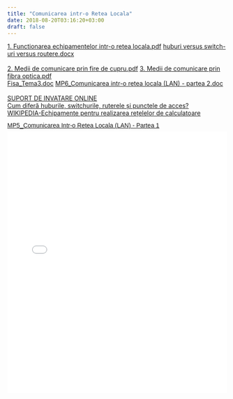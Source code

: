 ```yaml
---
title: "Comunicarea intr-o Retea Locala"
date: 2018-08-20T03:16:20+03:00
draft: false
---
```


<html>
  <body>
    <div class="wiki" id="content_view" style="display: block;">
<a href="files/1.%20Functionarea%20echipamentelor%20intr-o%20retea%20locala.pdf">1. Functionarea echipamentelor intr-o retea locala.pdf</a> <a href="files/huburi%20versus%20switch-uri%20versus%20routere.docx">huburi versus switch-uri versus routere.docx</a><br />
<br />
<a href="files/2.%20Medii%20de%20comunicare%20prin%20fire%20de%20cupru.pdf">2. Medii de comunicare prin fire de cupru.pdf</a> <a href="files/3.%20Medii%20de%20comunicare%20prin%20fibra%20optica.pdf">3. Medii de comunicare prin fibra optica.pdf</a><br />
<a href="files/Fisa_Tema3.doc">Fisa_Tema3.doc</a> <a href="files/MP6_Comunicarea%20intr-o%20retea%20locala%20%28LAN%29%20-%20partea%202.doc">MP6_Comunicarea intr-o retea locala (LAN) - partea 2.doc</a><br />
<br />
<a class="wiki_link_ext" href="http://cndiptfsetic.tvet.ro/mi_online/lectii/MI7MOD8IA/interfata.html" rel="nofollow">SUPORT DE INVATARE ONLINE</a><br />
<a class="wiki_link_ext" href="http://windows.microsoft.com/ro-ro/windows/hubs-switches-routers-access-points-differ#1TC=windows-7&amp;section_3" rel="nofollow">Cum diferă huburile, switchurile, ruterele și punctele de acces?</a><br />
<a class="wiki_link_ext" href="http://ro.wikipedia.org/wiki/Re%C8%9Bea_de_calculatoare#Echipamente_pentru_realizarea_re.C8.9Belelor_de_calculatoare" rel="nofollow">WIKIPEDIA-Echipamente pentru realizarea rețelelor de calculatoare</a><br />
<p style="margin: 12px auto 6px auto; font-family: Helvetica,Arial,Sans-serif; font-style: normal; font-variant: normal; font-weight: normal; font-size: 14px; line-height: normal; font-size-adjust: none; font-stretch: normal; -x-system-font: none; display: block;"><a title="View MP5_Comunicarea Intr-o Retea Locala (LAN) - Partea 1 on Scribd" href="http://www.scribd.com/doc/213974360/MP5-Comunicarea-Intr-o-Retea-Locala-LAN-Partea-1" style="text-decoration: underline;" rel="nofollow">MP5_Comunicarea Intr-o Retea Locala (LAN) - Partea 1</a></p>
<iframe class="scribd_iframe_embed" src="//www.scribd.com/embeds/213974360/content?start_page=1&amp;view_mode=scroll&amp;show_recommendations=true" data-auto-height="false" data-aspect-ratio="undefined" scrolling="no" id="doc_98557" width="100%" height="600" frameborder="0" name="doc_98557"></iframe>
    </div>
  </body>
</html>
